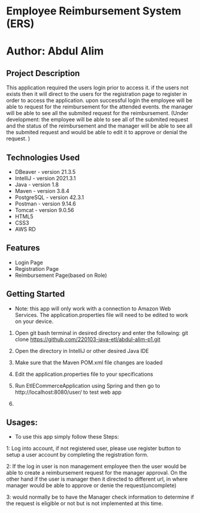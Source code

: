 # Employee Reimbursement System (ERS)
# Author: Abdul Alim

## Project Description

This application required the users login prior to access it. if the users not exists then it will direct to the users for the registration page to register in order to access the application. upon successful login the employee will be able to request for the reimbursement for the attended events. the manager will be able to see all the submited request for the reimbursement. (Under development: the employee will be able to see all of the submited request and the status of the reimbursement and the manager will be able to see all the submited request and would be able to edit it to approve or denial the request. )
 
## Technologies Used

* DBeaver - version 21.3.5
* IntelliJ - version 2021.3.1
* Java - version 1.8
* Maven - version 3.8.4
* PostgreSQL - version 42.3.1
* Postman - version 9.14.6
* Tomcat - version 9.0.56
* HTML5
* CSS3
* AWS RD

## Features

* Login Page
* Registration Page
* Reimbursement Page(based on Role)


## Getting Started
* Note: this app will only work with a connection to Amazon Web Services. The application.properties file will need to be edited to work on your device.

1. Open git bash terminal in desired directory and enter the following: 
    git clone https://github.com/220103-java-etl/abdul-alim-p1.git

2. Open the directory in IntelliJ or other desired Java IDE

3. Make sure that the Maven POM.xml file changes are loaded

4. Edit the application.properties file to your specifications

5. Run EtlECommerceApplication using Spring and then go to http://localhost:8080/user/ to test web app
6. 

## Usages:

 * To use this app simply follow these Steps: 

  1: Log into account, if not registered user, please use register button to setup a user account by completing the registration form.
  
  2: If the log in user is non management employee then the user would be able to create a reimbursement request for the manager approval.
  On the other hand if the user is manager then it directed to different url, in where manager would be able to approve or denie the request(uncomplete)
  
  3: would normally be to have the Manager check information to determine if the request is eligible or not but is not implemented at this time.


